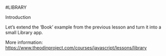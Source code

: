 #LIBRARY

Introduction

Let’s extend the ‘Book’ example from the previous lesson and turn it into a small Library app.

More information: https://www.theodinproject.com/courses/javascript/lessons/library

